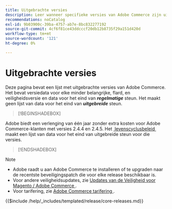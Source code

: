 ```yaml
---
title: Uitgebrachte versies
description: Leer wanneer specifieke versies van Adobe Commerce zijn uitgebracht.
recommendations: noCatalog
exl-id: 9b03900c-39ba-4757-ab7e-8bc832277192
source-git-commit: 4cf6f81ce43ddcccf20db12b8735f29a151d420d
workflow-type: tm+mt
source-wordcount: '121'
ht-degree: 0%

---
```


# Uitgebrachte versies

Deze pagina bevat een lijst met uitgebrachte versies van Adobe Commerce. Het bevat versiedata voor elke minder belangrijke, flard, en veiligheidsversie en data voor het eind van **_regelmatige_** steun. Het maakt geen lijst van data voor het eind van **_uitgebreide_** steun.

>[!BEGINSHADEBOX]

Adobe biedt een verlenging van één jaar zonder extra kosten voor Adobe Commerce-klanten met versies 2.4.4 en 2.4.5. Het [&#x200B; levenscyclusbeleid &#x200B;](lifecycle-policy.md) maakt een lijst van data voor het eind van uitgebreide steun voor die versies.

>[!ENDSHADEBOX]

>[!NOTE]
>
>- Adobe raadt u aan Adobe Commerce te installeren of te upgraden naar de recentste beveiligingspatch die voor elke release beschikbaar is.
>- Voor andere veiligheidsupdates, zie [&#x200B; Updates van de Veiligheid voor Magento / Adobe Commerce &#x200B;](https://helpx.adobe.com/nl/security/products/magento.html).
>- Voor tarifering, zie [&#x200B; Adobe Commerce tarifering &#x200B;](https://business.adobe.com/nl/products/magento/pricing.html).

{{$include /help/_includes/templated/release/core-releases.md}}

<!-- Last updated from includes: 2025-10-14 10:43:33 -->
